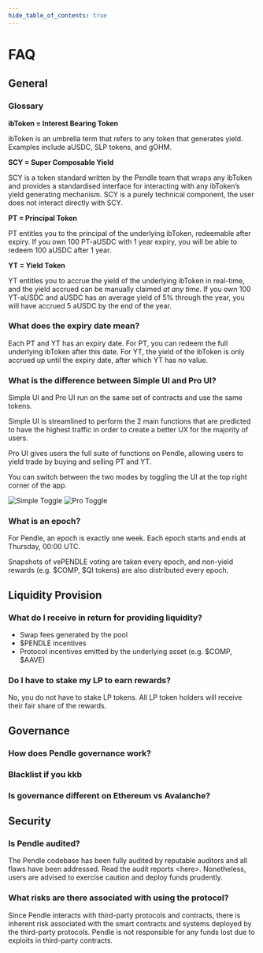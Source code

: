 ```yaml
---
hide_table_of_contents: true
---
```


# FAQ

## General

### Glossary

**ibToken = Interest Bearing Token**

ibToken is an umbrella term that refers to any token that generates yield. Examples include aUSDC, SLP tokens, and gOHM.

**SCY = Super Composable Yield**

SCY is a token standard written by the Pendle team that wraps any ibToken and provides a standardised interface for interacting with any ibToken’s yield generating mechanism. SCY is a purely technical component, the user does not interact directly with SCY.

**PT = Principal Token**

PT entitles you to the principal of the underlying ibToken, redeemable after expiry. If you own 100 PT-aUSDC with 1 year expiry, you will be able to redeem 100 aUSDC after 1 year.

**YT = Yield Token**

YT entitles you to accrue the yield of the underlying ibToken in real-time, and the yield accrued can be manually claimed _at any time_. If you own 100 YT-aUSDC and aUSDC has an average yield of 5% through the year, you will have accrued 5 aUSDC by the end of the year.

### What does the expiry date mean?

Each PT and YT has an expiry date. For PT, you can redeem the full underlying ibToken after this date. For YT, the yield of the ibToken is only accrued up until the expiry date, after which YT has no value.

### What is the difference between Simple UI and Pro UI?

Simple UI and Pro UI run on the same set of contracts and use the same tokens.

Simple UI is streamlined to perform the 2 main functions that are predicted to have the highest traffic in order to create a better UX for the majority of users.

Pro UI gives users the full suite of functions on Pendle, allowing users to yield trade by buying and selling PT and YT.

You can switch between the two modes by toggling the UI at the top right corner of the app.

![Simple Toggle](/img/faq/simple_toggle.png "Simple Toggle")
![Pro Toggle](/img/faq/pro_toggle.png "Pro Toggle")

### What is an epoch?

For Pendle, an epoch is exactly one week. Each epoch starts and ends at Thursday, 00:00 UTC.

Snapshots of vePENDLE voting are taken every epoch, and non-yield rewards (e.g. $COMP, $QI tokens) are also distributed every epoch.

## Liquidity Provision

### What do I receive in return for providing liquidity?

* Swap fees generated by the pool
* $PENDLE incentives
* Protocol incentives emitted by the underlying asset (e.g. $COMP, $AAVE)

### Do I have to stake my LP to earn rewards?

No, you do not have to stake LP tokens. All LP token holders will receive their fair share of the rewards.

## Governance

### How does Pendle governance work?

### Blacklist if you kkb

### Is governance different on Ethereum vs Avalanche?

## Security

### Is Pendle audited?

The Pendle codebase has been fully audited by reputable auditors and all flaws have been addressed. Read the audit reports &lt;here>. Nonetheless, users are advised to exercise caution and deploy funds prudently.

### What risks are there associated with using the protocol?

Since Pendle interacts with third-party protocols and contracts, there is inherent risk associated with the smart contracts and systems deployed by the third-party protocols. Pendle is not responsible for any funds lost due to exploits in third-party contracts.  

